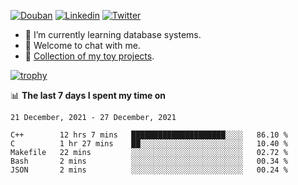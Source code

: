 
<p align="left">
<a href="https://www.douban.com/people/ixxchan"><img src="https://img.shields.io/badge/@ixxchan-007722?style=flat&logo=Douban&logoColor=white" alt="Douban" /></a> 
<a href="https://www.linkedin.com/in/xxchan/?locale=en_US"><img src="https://img.shields.io/badge/@xxchan-0073b1?style=flat&logo=LinkedIn&logoColor=white" alt="Linkedin" /></a> 
<a href="https://twitter.com/yayale_umi"><img src="https://img.shields.io/badge/@yayale__umi-1DA1F2?style=flat&logo=Twitter&logoColor=white" alt="Twitter"/></a>
</p>

- 🌱 I’m currently learning database systems.
- 💬 Welcome to chat with me.
- 🍚 [Collection of my toy projects](https://github.com/ixxchan).


[![trophy](https://github-profile-trophy.vercel.app/?username=xxchan&theme=flat&column=7)](https://github.com/xxchan)


📊 **The last 7 days I spent my time on** 

<!--START_SECTION:waka-->
```text
21 December, 2021 - 27 December, 2021

C++        12 hrs 7 mins   █████████████████████░░░░   86.10 % 
C          1 hr 27 mins    ██░░░░░░░░░░░░░░░░░░░░░░░   10.40 % 
Makefile   22 mins         ░░░░░░░░░░░░░░░░░░░░░░░░░   02.72 % 
Bash       2 mins          ░░░░░░░░░░░░░░░░░░░░░░░░░   00.34 % 
JSON       2 mins          ░░░░░░░░░░░░░░░░░░░░░░░░░   00.24 %
```
<!--END_SECTION:waka-->

<!--
**xxchan/xxchan** is a ✨ _special_ ✨ repository because its `README.md` (this file) appears on your GitHub profile.

Here are some ideas to get you started:

- 🔭 I’m currently working on ...
- 🌱 I’m currently learning ...
- 👯 I’m looking to collaborate on ...
- 🤔 I’m looking for help with ...
- 💬 Ask me about ...
- 📫 How to reach me: ...
- 😄 Pronouns: ...
- ⚡ Fun fact: ...
-->
